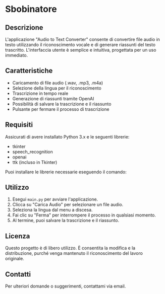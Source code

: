 # Sbobinatore

## Descrizione
L'applicazione "Audio to Text Converter" consente di convertire file audio in testo utilizzando il riconoscimento vocale e di generare riassunti del testo trascritto. L'interfaccia utente è semplice e intuitiva, progettata per un uso immediato.

## Caratteristiche
- Caricamento di file audio (.wav, .mp3, .m4a)
- Selezione della lingua per il riconoscimento
- Trascrizione in tempo reale
- Generazione di riassunti tramite OpenAI
- Possibilità di salvare la trascrizione e il riassunto
- Pulsante per fermare il processo di trascrizione

## Requisiti
Assicurati di avere installato Python 3.x e le seguenti librerie:
- tkinter
- speech_recognition
- openai
- ttk (incluso in Tkinter)

Puoi installare le librerie necessarie eseguendo il comando:

## Utilizzo
1. Esegui `main.py` per avviare l'applicazione.
2. Clicca su "Carica Audio" per selezionare un file audio.
3. Seleziona la lingua dal menu a discesa.
4. Fai clic su "Ferma" per interrompere il processo in qualsiasi momento.
5. Al termine, puoi salvare la trascrizione e il riassunto.

## Licenza
Questo progetto è di libero utilizzo. È consentita la modifica e la distribuzione, purché venga mantenuto il riconoscimento del lavoro originale.

## Contatti
Per ulteriori domande o suggerimenti, contattami via email.
